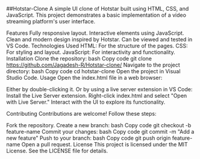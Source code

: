 ##Hotstar-Clone
A simple UI clone of Hotstar built using HTML, CSS, and JavaScript. This project demonstrates a basic implementation of a video streaming platform's user interface.

Features
Fully responsive layout.
Interactive elements using JavaScript.
Clean and modern design inspired by Hotstar.
Can be viewed and tested in VS Code.
Technologies Used
HTML: For the structure of the pages.
CSS: For styling and layout.
JavaScript: For interactivity and functionality.
Installation
Clone the repository:
bash
Copy code
git clone https://github.com/Jagadesh-R/Hotstar-clone/
Navigate to the project directory:
bash
Copy code
cd hotstar-clone
Open the project in Visual Studio Code.
Usage
Open the index.html file in a web browser:

Either by double-clicking it.
Or by using a live server extension in VS Code:
Install the Live Server extension.
Right-click index.html and select "Open with Live Server."
Interact with the UI to explore its functionality.

Contributing
Contributions are welcome! Follow these steps:

Fork the repository.
Create a new branch:
bash
Copy code
git checkout -b feature-name
Commit your changes:
bash
Copy code
git commit -m "Add a new feature"
Push to your branch:
bash
Copy code
git push origin feature-name
Open a pull request.
License
This project is licensed under the MIT License. See the LICENSE file for details.
